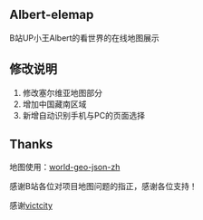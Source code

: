 ## Albert-elemap

B站UP小王Albert的看世界的在线地图展示

## 修改说明

1. 修改塞尔维亚地图部分
2. 增加中国藏南区域
3. 新增自动识别手机与PC的页面选择

## Thanks

地图使用：[world-geo-json-zh](https://github.com/Surbowl/world-geo-json-zh)

感谢B站各位对项目地图问题的指正，感谢各位支持！

感谢[victcity](https://space.bilibili.com/3496785)
